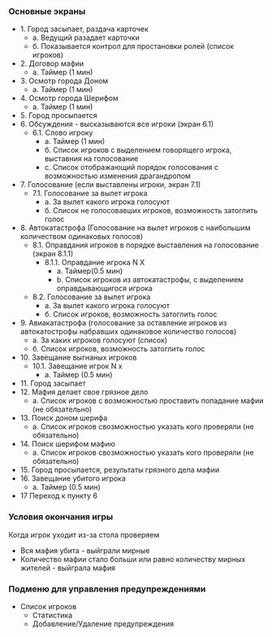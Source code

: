 ### Основные экраны

* 1\. Город засыпает, раздача карточек
  * а\. Ведущий разадает карточки
  * б\. Показывается контрол для простановки ролей (список игроков)
* 2\. Договор мафии
  * a\. Таймер (1 мин)
* 3\. Осмотр города Доном
  * a\. Таймер (1 мин)
* 4\. Осмотр города Шерифом
  * a\. Таймер (1 мин)
* 5\. Город просыпается
* 6\. Обсуждения - высказываются все игроки (экран 6.1)
  * 6.1\. Слово игроку
    * а\. Таймер (1 мин)
    * б\. Список игроков с выделением говорящего игрока, выставния на голосование
    * c\. Список отображающий порядок голосования с возможностью изменения драгандропом
* 7\. Голосование (если выставлены игроки, экран 7.1)
    * 7.1\. Голосование за вылет игрока
      * а\. За вылет какого игрока голосуют
      * б\. Список не голосовавших игроков, возможность затоглить голос
* 8\. Автокатастрофа (Голосование на вылет игроков с наибольшим количеством одинаковых голосов)
  * 8.1\. Оправдания игроков в порядке выставления на голосование (экран 8.1.1)
    * 8.1.1\. Оправдание игрока N X
      * a\. Таймер(0.5 мин)
      * b\. Список игроков из автокатастрофы, с выделением оправдывающигося игрока
  * 8.2\. Голосование за вылет игрока
      * а\. За вылет какого игрока голосуют
      * б\. Список игроков, возможность затоглить голос
* 9\. Авиакатастрофа (голосование за оставление игроков из автокатострофы набравших одинаковое количество голосов)
   * а\. За каких игроков голосуют (список)
   * б\. Список игроков, возможность затоглить голос
* 10\. Завещание выгнаных игроков
  * 10.1\. Завещание игрок N x 
    * а\. Таймер (0.5 мин)
* 11\. Город засыпает
* 12\. Мафия делает свое грязное дело
  * а\. Список игроков с возможностью проставить попадание мафии (не обязательно)
* 13\. Поиск доном шерифа
  * а\. Список игроков свозможностью указать кого проверяли (не обязательно)
* 14\. Поиск шерифом мафию
  * а\. Список игроков свозможностью указать кого проверяли (не обязательно)
* 15\. Город просыпается, результаты грязного дела мафии
* 16\. Завещание убитого игрока 
  * а\. Таймер (0.5 мин)
* 17 Переход к пункту 6

### Условия окончания игры
Когда игрок уходит из-за стола проверяем
*  Вся мафия убита - выйграли мирные
*  Количество мафии стало больши или равно количеству мирных жителей - выйграла мафия

### Подменю для управления предупреждениями
  * Список игроков
    * Статистика
    * Добавление/Удаление предупреждения